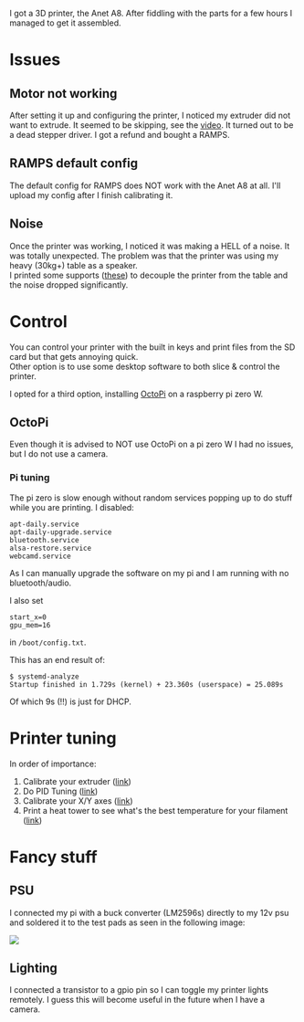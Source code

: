 I got a 3D printer, the Anet A8. After fiddling with the parts for a few hours I managed to get it assembled.


# Issues

## Motor not working

After setting it up and configuring the printer, I noticed my extruder did not want to extrude. It seemed to be skipping, see the [video](https://i.imgur.com/F5IwMvj.mp4). It turned out to be a dead stepper driver. I got a refund and bought a RAMPS.

## RAMPS default config

The default config for RAMPS does NOT work with the Anet A8 at all. I'll upload my config after I finish calibrating it.

## Noise

Once the printer was working, I noticed it was making a HELL of a noise. It was totally unexpected. The problem was that the printer was using my heavy (30kg+) table as a speaker.  
I printed some supports ([these](https://www.thingiverse.com/thing:2056710)) to decouple the printer from the table and the noise dropped significantly.

# Control

You can control your printer with the built in keys and print files from the SD card but that gets annoying quick.  
Other option is to use some desktop software to both slice & control the printer.

I opted for a third option, installing [OctoPi](https://octoprint.org/) on a raspberry pi zero W.

## OctoPi

Even though it is advised to NOT use OctoPi on a pi zero W I had no issues, but I do not use a camera.

### Pi tuning

The pi zero is slow enough without random services popping up to do stuff while you are printing. I disabled:

```
apt-daily.service
apt-daily-upgrade.service
bluetooth.service
alsa-restore.service
webcamd.service
```

As I can manually upgrade the software on my pi and I am running with no bluetooth/audio.

I also set

```
start_x=0
gpu_mem=16
```

in `/boot/config.txt`.

This has an end result of:

```
$ systemd-analyze 
Startup finished in 1.729s (kernel) + 23.360s (userspace) = 25.089s
```

Of which 9s (!!) is just for DHCP.

# Printer tuning

In order of importance:

1. Calibrate your extruder ([link](https://mattshub.com/2017/04/19/extruder-calibration/))
2. Do PID Tuning ([link](http://reprap.org/wiki/PID_Tuning))
3. Calibrate your X/Y axes ([link]())
4. Print a heat tower to see what's the best temperature for your filament ([link]())

# Fancy stuff

## PSU
I connected my pi with a buck converter (LM2596s) directly to my 12v psu and soldered it to the test pads as seen in the following image:

![](images/pizero.jpg)


## Lighting

I connected a transistor to a gpio pin so I can toggle my printer lights remotely. I guess this will become useful in the future when I have a camera.
